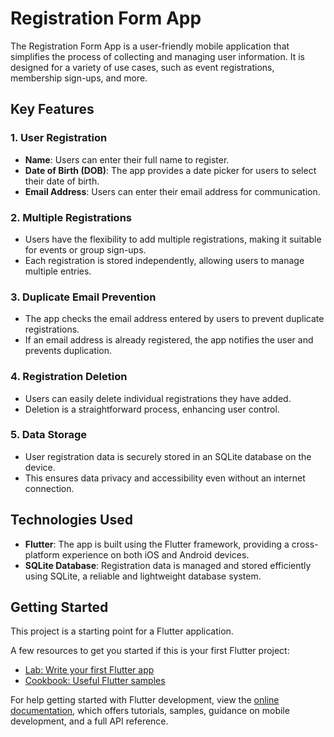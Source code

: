 # Registration Form App

The Registration Form App is a user-friendly mobile application that simplifies the process of collecting and managing user information. It is designed for a variety of use cases, such as event registrations, membership sign-ups, and more.

## Key Features

### 1. User Registration

- **Name**: Users can enter their full name to register.
- **Date of Birth (DOB)**: The app provides a date picker for users to select their date of birth.
- **Email Address**: Users can enter their email address for communication.

### 2. Multiple Registrations

- Users have the flexibility to add multiple registrations, making it suitable for events or group sign-ups.
- Each registration is stored independently, allowing users to manage multiple entries.

### 3. Duplicate Email Prevention

- The app checks the email address entered by users to prevent duplicate registrations.
- If an email address is already registered, the app notifies the user and prevents duplication.

### 4. Registration Deletion

- Users can easily delete individual registrations they have added.
- Deletion is a straightforward process, enhancing user control.

### 5. Data Storage

- User registration data is securely stored in an SQLite database on the device.
- This ensures data privacy and accessibility even without an internet connection.

## Technologies Used

- **Flutter**: The app is built using the Flutter framework, providing a cross-platform experience on both iOS and Android devices.
- **SQLite Database**: Registration data is managed and stored efficiently using SQLite, a reliable and lightweight database system.

## Getting Started

This project is a starting point for a Flutter application.

A few resources to get you started if this is your first Flutter project:

- [Lab: Write your first Flutter app](https://docs.flutter.dev/get-started/codelab)
- [Cookbook: Useful Flutter samples](https://docs.flutter.dev/cookbook)

For help getting started with Flutter development, view the
[online documentation](https://docs.flutter.dev/), which offers tutorials,
samples, guidance on mobile development, and a full API reference.
